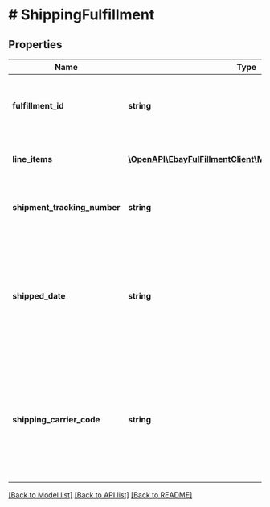 # # ShippingFulfillment

## Properties

Name | Type | Description | Notes
------------ | ------------- | ------------- | -------------
**fulfillment_id** | **string** | The unique identifier of the fulfillment; for example, 9405509699937003457459. This eBay-generated value is created with a successful createShippingFulfillment call. | [optional]
**line_items** | [**\OpenAPI\EbayFulFillmentClient\Model\LineItemReference[]**](LineItemReference.md) | This array contains a list of one or more line items (and purchased quantity) to which the fulfillment applies. | [optional]
**shipment_tracking_number** | **string** | The tracking number provided by the shipping carrier for the package shipped in this fulfillment. This field is returned if available. | [optional]
**shipped_date** | **string** | The date and time that the fulfillment package was shipped. This timestamp is in ISO 8601 format, which uses the 24-hour Universal Coordinated Time (UTC) clock. This field should only be returned if the package has been shipped. Format: [YYYY]-[MM]-[DD]T[hh]:[mm]:[ss].[sss]Z Example: 2015-08-04T19:09:02.768Z | [optional]
**shipping_carrier_code** | **string** | The eBay code identifying the shipping carrier for this fulfillment. This field is returned if available. Note: The Trading API&#39;s ShippingCarrierCodeType enumeration type contains the most current list of eBay shipping carrier codes and the countries served by each carrier. See ShippingCarrierCodeType. | [optional]

[[Back to Model list]](../../README.md#models) [[Back to API list]](../../README.md#endpoints) [[Back to README]](../../README.md)
